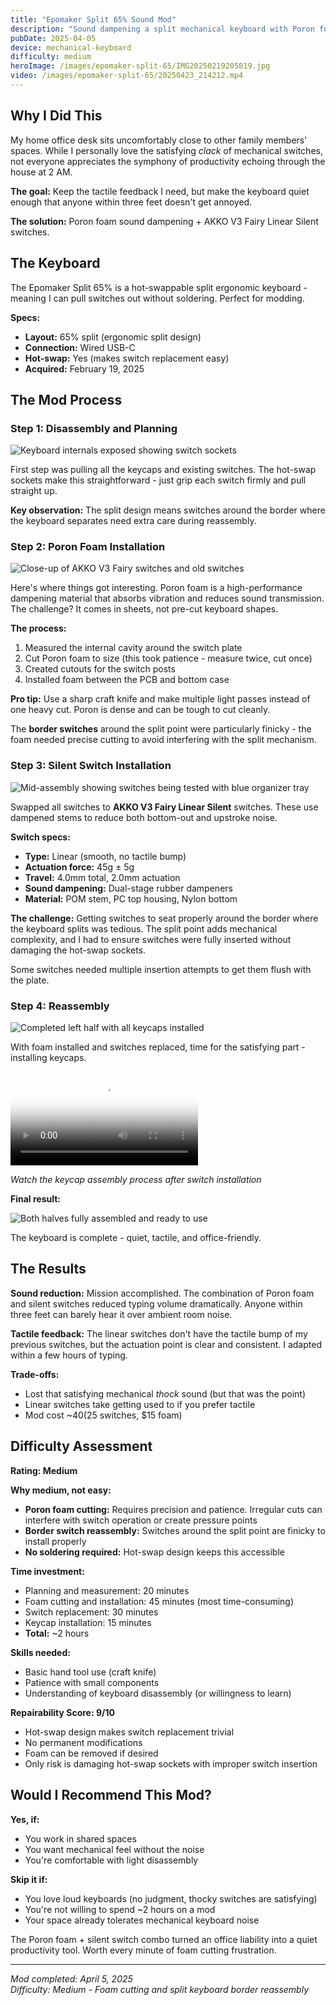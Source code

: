 ```yaml
---
title: "Epomaker Split 65% Sound Mod"
description: "Sound dampening a split mechanical keyboard with Poron foam and AKKO silent switches for a shared home office space"
pubDate: 2025-04-05
device: mechanical-keyboard
difficulty: medium
heroImage: /images/epomaker-split-65/IMG20250219205819.jpg
video: /images/epomaker-split-65/20250423_214212.mp4
---
```


## Why I Did This

My home office desk sits uncomfortably close to other family members' spaces. While I personally love the satisfying *clack* of mechanical switches, not everyone appreciates the symphony of productivity echoing through the house at 2 AM.

**The goal:** Keep the tactile feedback I need, but make the keyboard quiet enough that anyone within three feet doesn't get annoyed.

**The solution:** Poron foam sound dampening + AKKO V3 Fairy Linear Silent switches.

## The Keyboard

The Epomaker Split 65% is a hot-swappable split ergonomic keyboard - meaning I can pull switches out without soldering. Perfect for modding.

**Specs:**
- **Layout:** 65% split (ergonomic split design)
- **Connection:** Wired USB-C
- **Hot-swap:** Yes (makes switch replacement easy)
- **Acquired:** February 19, 2025

## The Mod Process

### Step 1: Disassembly and Planning

![Keyboard internals exposed showing switch sockets](/images/epomaker-split-65/IMG20250405191943.jpg)

First step was pulling all the keycaps and existing switches. The hot-swap sockets make this straightforward - just grip each switch firmly and pull straight up.

**Key observation:** The split design means switches around the border where the keyboard separates need extra care during reassembly.

### Step 2: Poron Foam Installation

![Close-up of AKKO V3 Fairy switches and old switches](/images/epomaker-split-65/20250423_211507.jpg)

Here's where things got interesting. Poron foam is a high-performance dampening material that absorbs vibration and reduces sound transmission. The challenge? It comes in sheets, not pre-cut keyboard shapes.

**The process:**
1. Measured the internal cavity around the switch plate
2. Cut Poron foam to size (this took patience - measure twice, cut once)
3. Created cutouts for the switch posts
4. Installed foam between the PCB and bottom case

**Pro tip:** Use a sharp craft knife and make multiple light passes instead of one heavy cut. Poron is dense and can be tough to cut cleanly.

The **border switches** around the split point were particularly finicky - the foam needed precise cutting to avoid interfering with the split mechanism.

### Step 3: Silent Switch Installation

![Mid-assembly showing switches being tested with blue organizer tray](/images/epomaker-split-65/IMG20250405184838.jpg)

Swapped all switches to **AKKO V3 Fairy Linear Silent** switches. These use dampened stems to reduce both bottom-out and upstroke noise.

**Switch specs:**
- **Type:** Linear (smooth, no tactile bump)
- **Actuation force:** 45g ± 5g  
- **Travel:** 4.0mm total, 2.0mm actuation
- **Sound dampening:** Dual-stage rubber dampeners
- **Material:** POM stem, PC top housing, Nylon bottom

**The challenge:** Getting switches to seat properly around the border where the keyboard splits was tedious. The split point adds mechanical complexity, and I had to ensure switches were fully inserted without damaging the hot-swap sockets.

Some switches needed multiple insertion attempts to get them flush with the plate.

### Step 4: Reassembly

![Completed left half with all keycaps installed](/images/epomaker-split-65/IMG20250219205754.jpg)

With foam installed and switches replaced, time for the satisfying part - installing keycaps.

<video controls src="/images/epomaker-split-65/20250423_214212.mp4" poster="/images/epomaker-split-65/IMG20250219205819.jpg">
  Your browser doesn't support embedded videos. <a href="/images/epomaker-split-65/20250423_214212.mp4">Download the keycap assembly video</a>.
</video>

*Watch the keycap assembly process after switch installation*

**Final result:**

![Both halves fully assembled and ready to use](/images/epomaker-split-65/IMG20250219205819.jpg)

The keyboard is complete - quiet, tactile, and office-friendly.

## The Results

**Sound reduction:** Mission accomplished. The combination of Poron foam and silent switches reduced typing volume dramatically. Anyone within three feet can barely hear it over ambient room noise.

**Tactile feedback:** The linear switches don't have the tactile bump of my previous switches, but the actuation point is clear and consistent. I adapted within a few hours of typing.

**Trade-offs:**
- Lost that satisfying mechanical *thock* sound (but that was the point)
- Linear switches take getting used to if you prefer tactile
- Mod cost ~$40 ($25 switches, $15 foam)

## Difficulty Assessment

**Rating: Medium**

**Why medium, not easy:**
- **Poron foam cutting:** Requires precision and patience. Irregular cuts can interfere with switch operation or create pressure points
- **Border switch reassembly:** Switches around the split point are finicky to install properly
- **No soldering required:** Hot-swap design keeps this accessible

**Time investment:**
- Planning and measurement: 20 minutes
- Foam cutting and installation: 45 minutes (most time-consuming)
- Switch replacement: 30 minutes
- Keycap installation: 15 minutes
- **Total:** ~2 hours

**Skills needed:**
- Basic hand tool use (craft knife)
- Patience with small components
- Understanding of keyboard disassembly (or willingness to learn)

**Repairability Score: 9/10**
- Hot-swap design makes switch replacement trivial
- No permanent modifications
- Foam can be removed if desired
- Only risk is damaging hot-swap sockets with improper switch insertion

## Would I Recommend This Mod?

**Yes, if:**
- You work in shared spaces
- You want mechanical feel without the noise
- You're comfortable with light disassembly

**Skip it if:**
- You love loud keyboards (no judgment, thocky switches are satisfying)
- You're not willing to spend ~2 hours on a mod
- Your space already tolerates mechanical keyboard noise

The Poron foam + silent switch combo turned an office liability into a quiet productivity tool. Worth every minute of foam cutting frustration.

---

*Mod completed: April 5, 2025*  
*Difficulty: Medium - Foam cutting and split keyboard border reassembly*
